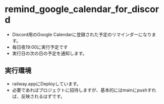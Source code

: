 # remind_google_calendar_for_discord
- Discord用のGoogle Calendarに登録された予定のリマインダーになります。
- 毎日夜19:00に実行予定です
- 実行日の次の日の予定を通知します。

## 実行環境
- railway.appにDeployしています。
- 必要であればプロジェクトに招待しますが、基本的にはmainにpushすれば、反映されるはずです。
